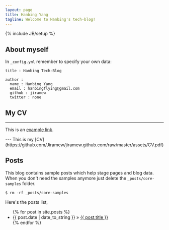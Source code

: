 ```yaml
---
layout: page
title: Hanbing Yang
tagline: Welcome to Hanbing's tech-blog!
---
```

{% include JB/setup %}

## About myself

In `_config.yml` remember to specify your own data:
    
    title : Hanbing Tech-Blog
    
    author :
      name : Hanbing Yang
      email : hanbingflying@gmail.com
      github : jiramew
      twitter : none

	  
## My CV

---
<p>This is an <a href="https://github.com/Jiramew/jiramew.github.com/raw/master/assets/CV.pdf" title="With a Title">example link</a>.</p>
---
This is my [CV](https://github.com/Jiramew/jiramew.github.com/raw/master/assets/CV.pdf)	
	
	
## Posts

This blog contains sample posts which help stage pages and blog data.
When you don't need the samples anymore just delete the `_posts/core-samples` folder.

    $ rm -rf _posts/core-samples

Here's the posts list,

<ul class="posts">
  {% for post in site.posts %}
    <li><span>{{ post.date | date_to_string }}</span> &raquo; <a href="{{ BASE_PATH }}{{ post.url }}">{{ post.title }}</a></li>
  {% endfor %}
</ul>

